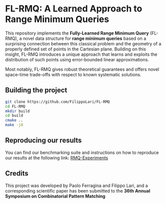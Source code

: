 # FL-RMQ: A Learned Approach to Range Minimum Queries

This repository implements the **Fully-Learned Range Minimum Query** (FL-RMQ), a novel data structure for **range minimum queries** based on a surprising connection between this classical problem and the geometry of a properly defined set of points in the Cartesian plane. Building on this insight, FL-RMQ introduces a unique approach that learns and exploits the distribution of such points using error-bounded linear approximations.

Most notably, FL-RMQ gives robust theoretical guarantees and offers novel space-time trade-offs with respect to known systematic solutions.

## Building the project

```bash
git clone https://github.com/FilippoLari/FL-RMQ
cd FL-RMQ
mkdir build
cd build
cmake ..
make -j8
```

## Reproducing our results

You can find our benchmarking suite and instructions on how to reproduce our results at the following link: [RMQ-Experiments](https://github.com/FilippoLari/RMQ-experiments)

## Credits

This project was developed by Paolo Ferragina and Filippo Lari, and a corresponding scientific paper has been submitted to the **36th Annual Symposium on Combinatorial Pattern Matching**
